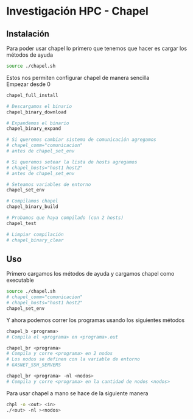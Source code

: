 # Investigación HPC - Chapel

## Instalación

Para poder usar chapel lo primero que tenemos que hacer es cargar los métodos de ayuda
```bash
source ./chapel.sh
```

Estos nos permiten configurar chapel de manera sencilla  
Empezar desde 0  
```bash
chapel_full_install
```

```bash
# Descargamos el binario
chapel_binary_download

# Expandemos el binario
chapel_binary_expand

# Si queremos cambiar sistema de comunicación agregamos
# chapel_comm="comunicacion"
# antes de chapel_set_env

# Si queremos setear la lista de hosts agregamos
# chapel_hosts="host1 host2"
# antes de chapel_set_env

# Seteamos variables de entorno
chapel_set_env

# Compilamos chapel
chapel_binary_build

# Probamos que haya compilado (con 2 hosts)
chapel_test

# Limpiar compilación
# chapel_binary_clear
```

## Uso

Primero cargamos los métodos de ayuda y cargamos chapel como executable

```bash
source ./chapel.sh
# chapel_comm="comunicacion"
# chapel_hosts="host1 host2"
chapel_set_env
```

Y ahora podemos correr los programas usando los siguientes métodos

```bash
chapel_b <programa>
# Compila el <programa> en <programa>.out

chapel_br <programa>
# Compila y corre <programa> en 2 nodos
# Los nodos se definen con la variable de entorno
# GASNET_SSH_SERVERS

chapel_br <programa> -nl <nodos>
# Compila y corre <programa> en la cantidad de nodos <nodos>
```

Para usar chapel a mano se hace de la siguiente manera

```bash
chpl -o <out> <in>
./<out> -nl ><nodos>
```
